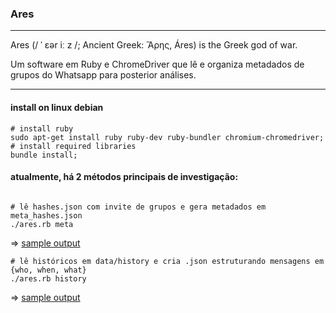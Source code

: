 ### Ares
---
Ares (/ ˈ ɛər iː z /; Ancient Greek: Ἄρης, Áres) is the Greek god of war.

Um software em Ruby e ChromeDriver que lê e organiza metadados de grupos do Whatsapp para posterior análises.

---


#### install on linux debian
```
# install ruby
sudo apt-get install ruby ruby-dev ruby-bundler chromium-chromedriver;
# install required libraries
bundle install;
```


#### atualmente, há 2 métodos principais de investigação:
```

# lê hashes.json com invite de grupos e gera metadados em meta_hashes.json
./ares.rb meta
```
=> [sample output](https://github.com/rafapolo/ares/blob/master/data/meta_hashes.json)

```
# lê históricos em data/history e cria .json estruturando mensagens em {who, when, what}
./ares.rb history
```
=> [sample output](https://github.com/rafapolo/ares/blob/master/data/history/meta_Bolsonarista_TO.txt.jsonp)
